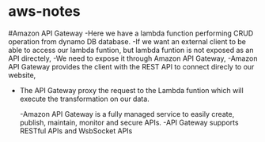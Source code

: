 # aws-notes

#Amazon API Gateway
-Here we have a lambda function performing CRUD operation from dynamo DB database.
-If we want an external client to be able to access our lambda funtion, but lambda funtion is not exposed as an API directely,
-We need to expose it through Amazon API Gateway,
-Amazon API Gateway provides the client with the REST API to connect direcly to our website,

- The API Gateway proxy the request to the Lambda funtion which will execute the transformation on our data.

  -Amazon API Gateway is a fully managed service to easily create, publish, maintain, monitor and secure APIs.
  -API Gateway supports RESTful APIs and WsbSocket APIs
